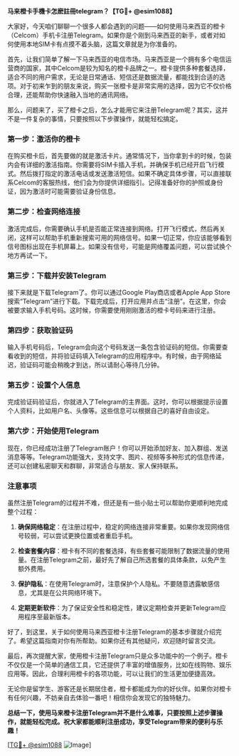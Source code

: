 **马来橙卡手機卡怎麽註冊telegram？【TG💪+ @esim1088】**

大家好，今天咱们聊聊一个很多人都会遇到的问题——如何使用马来西亚的橙卡（Celcom）手机卡注册Telegram。如果你是个刚到马来西亚的新手，或者对如何使用本地SIM卡有点摸不着头脑，这篇文章就是为你准备的。

首先，让我们简单了解一下马来西亚的电信市场。马来西亚是一个拥有多个电信运营商的国家，其中Celcom是较为知名的橙卡品牌之一。橙卡提供多种套餐选择，适合不同的用户需求，无论是日常通话、短信还是数据流量，都能找到合适的选项。对于初来乍到的朋友来说，购买一张橙卡是非常实用的选择，因为它不仅价格合理，还能帮助你快速融入当地的通讯网络。

那么，问题来了，买了橙卡之后，怎么才能用它来注册Telegram呢？其实，这并不是一件复杂的事情，只要按照以下步骤操作，就能轻松搞定。

### 第一步：激活你的橙卡

在购买橙卡后，首先要做的就是激活卡片。通常情况下，当你拿到卡的时候，包装内会有详细的激活指南。你需要将SIM卡插入手机，并确保手机已经开启飞行模式。然后拨打指定的激活电话或发送激活短信。如果不确定具体步骤，可以直接联系Celcom的客服热线，他们会为你提供详细指引。记得准备好你的护照或身份证，因为激活时可能需要验证身份信息。

### 第二步：检查网络连接

激活完成后，你需要确认手机是否能正常连接到网络。打开飞行模式，然后再关闭，这样可以帮助手机重新搜索可用的网络信号。如果一切正常，你应该能够看到信号图标出现在手机屏幕上。如果没有信号，可能是网络覆盖问题，可以尝试换个地方再试一下。

### 第三步：下载并安装Telegram

接下来就是下载Telegram了。你可以通过Google Play商店或者Apple App Store搜索“Telegram”进行下载。下载完成后，打开应用并点击“注册”。在这里，你会被要求输入手机号码。这时候，你需要使用刚刚激活的橙卡号码来进行注册。

### 第四步：获取验证码

输入手机号码后，Telegram会向这个号码发送一条包含验证码的短信。你需要查看收到的短信，并将验证码填入Telegram的应用程序中。有时候，由于网络延迟，验证码可能会稍晚才到达，所以请耐心等待几分钟。

### 第五步：设置个人信息

完成验证码验证后，你就进入了Telegram的主界面。这时，你可以根据提示设置个人资料，比如用户名、头像等。这些信息可以根据自己的喜好自由设定。

### 第六步：开始使用Telegram

现在，你已经成功注册了Telegram账户！你可以开始添加好友、加入群组、发送消息等等。Telegram功能强大，支持文字、图片、视频等多种形式的信息传递，还可以创建私密聊天和群聊，非常适合与朋友、家人保持联系。

### 注意事项

虽然注册Telegram的过程并不难，但还是有一些小贴士可以帮助你更顺利地完成整个过程：

1. **确保网络稳定**：在注册过程中，稳定的网络连接非常重要。如果你发现网络信号较弱，可以尝试更换位置或者重启手机。
   
2. **检查套餐内容**：橙卡有不同的套餐选择，有些套餐可能限制了数据流量的使用量。在注册Telegram之前，最好先了解自己所选套餐的具体条款，以免产生额外费用。

3. **保护隐私**：在使用Telegram时，注意保护个人隐私。不要随意透露敏感信息，尤其是在公共网络环境下。

4. **定期更新软件**：为了保证安全性和稳定性，建议定期检查并更新Telegram应用程序至最新版本。

好了，到这里，关于如何使用马来西亚橙卡注册Telegram的基本步骤就介绍完了。希望这篇指南对你有所帮助。如果你还有其他疑问，欢迎随时留言交流。

最后，再次提醒大家，使用橙卡注册Telegram只是众多功能中的一个例子。橙卡不仅仅是一个简单的通信工具，它还提供了丰富的增值服务，比如在线购物、娱乐应用等。因此，合理利用橙卡的各项功能，可以让我们的生活更加便捷高效。

无论你是留学生、游客还是长期居住者，橙卡都能成为你的好伙伴。如果你对橙卡有任何兴趣，不妨亲自去体验一番吧！相信你会发现它的独特魅力。

**总结一下，使用马来橙卡注册Telegram并不是什么难事，只要按照上述步骤操作，就能轻松完成。祝大家都能顺利注册成功，享受Telegram带来的便利与乐趣！**

[[TG💪+ @esim1088](https://t.me/s/esim1088) ![Image](https://i.postimg.cc/4NQfJmqS/Snipaste-2025-05-13-00-14-12.png)]